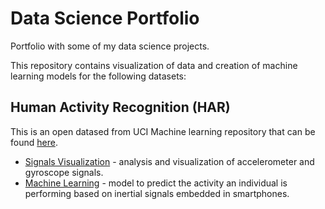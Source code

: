# Data Science Portfolio
Portfolio with some of my data science projects.

This repository contains visualization of data and creation of machine learning models for the following datasets:

## Human Activity Recognition (HAR)
This is an open datased from UCI Machine learning repository that can be found [here](https://archive.ics.uci.edu/ml/datasets/human+activity+recognition+using+smartphones).
- [Signals Visualization](https://github.com/catarina-mtpires/data-science/blob/main/HAR/Data%20Visualization.ipynb) - analysis and visualization of accelerometer and gyroscope signals.
- [Machine Learning]() - model to predict the activity an individual is performing based on inertial signals embedded in smartphones.  
